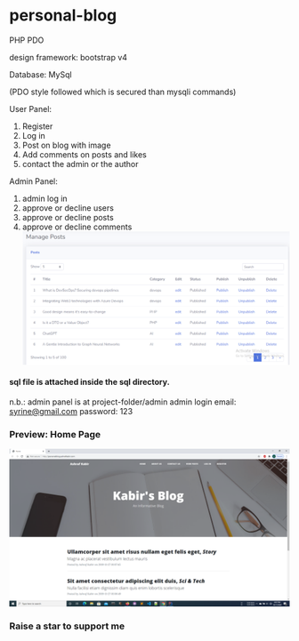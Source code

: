 # personal-blog
 
 PHP PDO
 
 design framework: bootstrap v4
 
 Database: MySql
 
 (PDO style followed which is secured than mysqli commands)
  
 User Panel:
 1. Register
 2. Log in
 3. Post on blog with image
 4. Add comments on posts and likes
 5. contact the admin or the author
 
 Admin Panel:
 1. admin log in
 2. approve or decline users
 3. approve or decline posts
 4. approve or decline comments
![Homepage preview](https://github.com/HsounaKOBBI/PHPBlogSite/blob/e216c18e8bd045e2db2b5e196f175ae19378b13b/hk/imagesReadME/341135973_6447374715306908_8549296369851566558_n.png)

#### sql file is attached inside the sql directory.

n.b.: admin panel is at project-folder/admin
admin login
email: syrine@gmail.com
password: 123

### Preview: Home Page

![Homepage preview](https://github.com/ashraf-kabir/personal-blog/blob/master/personal-blog-home-preview.png)

### Raise a star to support me
